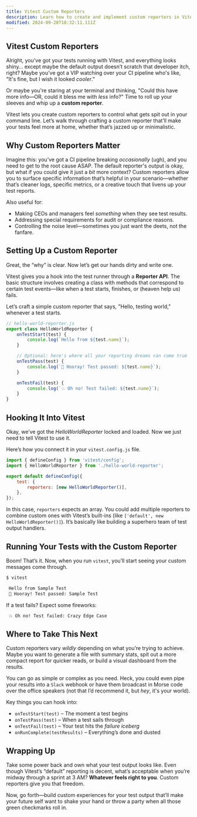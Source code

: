 ```yaml
---
title: Vitest Custom Reporters
description: Learn how to create and implement custom reporters in Vitest.
modified: 2024-09-28T18:32:11.111Z
---
```


## Vitest Custom Reporters

Alright, you’ve got your tests running with Vitest, and everything looks shiny… except maybe the default output doesn’t scratch that developer itch, right? Maybe you’ve got a VIP watching over your CI pipeline who's like, "It's fine, but I wish it looked *cooler*."

Or maybe you're staring at your terminal and thinking, "Could this have more info—OR, could it bless me with *less* info?" Time to roll up your sleeves and whip up a **custom reporter**.

Vitest lets you create custom reporters to control what gets spit out in your command line. Let’s walk through crafting a custom reporter that’ll make your tests feel more at home, whether that’s jazzed up or minimalistic.

## Why Custom Reporters Matter

Imagine this: you’ve got a CI pipeline breaking *occasionally* (ugh), and you need to get to the root cause ASAP. The default reporter's output is okay, but what if you could give it just a *bit* more context? Custom reporters allow you to surface specific information that’s helpful in your scenario—whether that’s cleaner logs, specific metrics, or a creative touch that livens up your test reports.

Also useful for:

- Making CEOs and managers feel *something* when they see test results.
- Addressing special requirements for audit or compliance reasons.
- Controlling the noise level—sometimes you just want the deets, not the fanfare.

## Setting Up a Custom Reporter

Great, the “why” is clear. Now let’s get our hands dirty and write one.

Vitest gives you a hook into the test runner through a **Reporter API**. The basic structure involves creating a class with methods that correspond to certain test events—like when a test starts, finishes, or (heaven help us) fails.

Let’s craft a simple custom reporter that says, "Hello, testing world," whenever a test starts.

```js
// hello-world-reporter.js
export class HelloWorldReporter {
	onTestStart(test) {
		console.log(`Hello from ${test.name}`);
	}

	// Optional: here's where all your reporting dreams can come true
	onTestPass(test) {
		console.log(`🎉 Hooray! Test passed: ${test.name}`);
	}

	onTestFail(test) {
		console.log(`💥 Oh no! Test failed: ${test.name}`);
	}
}
```

## Hooking It Into Vitest

Okay, we’ve got the *HelloWorldReporter* locked and loaded. Now we just need to tell Vitest to use it.

Here’s how you connect it in your `vitest.config.js` file.

```js
import { defineConfig } from 'vitest/config';
import { HelloWorldReporter } from './hello-world-reporter';

export default defineConfig({
	test: {
		reporters: [new HelloWorldReporter()],
	},
});
```

In this case, `reporters` expects an array. You could add multiple reporters to combine custom ones with Vitest’s built-ins (like `['default', new HelloWorldReporter()]`). It’s basically like building a superhero team of test output handlers.

## Running Your Tests with the Custom Reporter

Boom! That’s it. Now, when you run `vitest`, you’ll start seeing your custom messages come through.

```bash
$ vitest

 Hello from Sample Test
 🎉 Hooray! Test passed: Sample Test
```

If a test fails? Expect some fireworks:

```bash
 💥 Oh no! Test failed: Crazy Edge Case
```

## Where to Take This Next

Custom reporters vary *wildly* depending on what you’re trying to achieve. Maybe you want to generate a file with summary stats, spit out a more compact report for quicker reads, or build a visual dashboard from the results.

You can go as simple or complex as you need. Heck, you could even pipe your results into a `Slack` webhook or have them broadcast in Morse code over the office speakers (not that I’d recommend it, but *hey*, it's your world).

Key things you can hook into:

- `onTestStart(test)` – The moment a test begins
- `onTestPass(test)` – When a test sails through
- `onTestFail(test)` – Your test hits the *failure iceberg*
- `onRunComplete(testResults)` – Everything’s done and dusted

## Wrapping Up

Take some power back and own what your test output looks like. Even though Vitest‘s “default” reporting is decent, what’s acceptable when you’re midway through a sprint at 3 AM? **Whatever feels right to you**. Custom reporters give you that freedom.

Now, go forth—build custom experiences for your test output that’ll make your future self want to shake your hand or throw a party when all those green checkmarks roll in.
